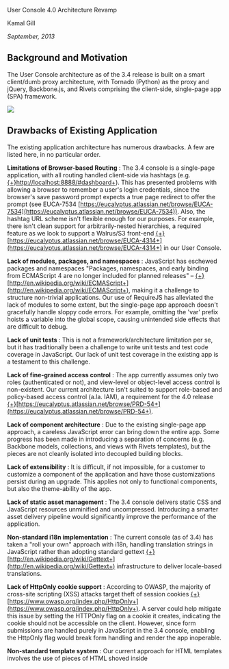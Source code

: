 User Console 4.0 Architecture Revamp


Kamal Gill

 _September, 2013_ 






## Background and Motivation
The User Console architecture as of the 3.4 release is built on a smart client/dumb proxy architecture, with Tornado (Python) as the proxy and jQuery, Backbone.js, and Rivets comprising the client-side, single-page app (SPA) framework.


![](images/architecture/worddav68113d7a58dfa174a019cc68fa03824c.png)








## Drawbacks of Existing Application
The existing application architecture has numerous drawbacks.  A few are listed here, in no particular order.


 **Limitations of Browser-based Routing** : The 3.4 console is a single-page application, with all routing handled client-side via hashtags (e.g. [{+}](http://localhost:8888/#dashboard)[http://localhost:8888/#dashboard+](http://localhost:8888/#dashboard+)).  This has presented problems with allowing a browser to remember a user's login credentials, since the browser's save password prompt expects a true page redirect to offer the prompt (see EUCA-7534 [https://eucalyptus.atlassian.net/browse/EUCA-7534](https://eucalyptus.atlassian.net/browse/EUCA-7534)).  Also, the hashtag URL scheme isn't flexible enough for our purposes.  For example, there isn't clean support for arbitrarily-nested hierarchies, a required feature as we look to support a Walrus/S3 front-end [{+}](https://eucalyptus.atlassian.net/browse/EUCA-4314)[https://eucalyptus.atlassian.net/browse/EUCA-4314+](https://eucalyptus.atlassian.net/browse/EUCA-4314+) in our User Console.


 **Lack of modules, packages, and namespaces** :  JavaScript has eschewed packages and namespaces "Packages, namespaces, and early binding from ECMAScript 4 are no longer included for planned releases" – [{+}](http://en.wikipedia.org/wiki/ECMAScript)[http://en.wikipedia.org/wiki/ECMAScript+](http://en.wikipedia.org/wiki/ECMAScript+), making it a challenge to structure non-trivial applications.  Our use of RequireJS has alleviated the lack of modules to some extent, but the single-page app approach doesn't gracefully handle sloppy code errors.  For example, omitting the 'var' prefix hoists a variable into the global scope, causing unintended side effects that are difficult to debug.


 **Lack of unit tests** :  This is not a framework/architecture limitation per se, but it has traditionally been a challenge to write unit tests and test code coverage in JavaScript.  Our lack of unit test coverage in the existing app is a testament to this challenge.


 **Lack of fine-grained access control** :  The app currently assumes only two roles (authenticated or not), and view-level or object-level access control is non-existent.  Our current architecture isn't suited to support role-based and policy-based access control (a.la. IAM), a requirement for the 4.0 release [{+}](https://eucalyptus.atlassian.net/browse/PRD-54)[https://eucalyptus.atlassian.net/browse/PRD-54+](https://eucalyptus.atlassian.net/browse/PRD-54+).


 **Lack of component architecture** :  Due to the existing single-page app approach, a careless JavaScript error can bring down the entire app.  Some progress has been made in introducing a separation of concerns (e.g. Backbone models, collections, and views with Rivets templates), but the pieces are not cleanly isolated into decoupled building blocks.


 **Lack of extensibility** :  It is difficult, if not impossible, for a customer to customize a component of the application and have those customizations persist during an upgrade.  This applies not only to functional components, but also the theme-ability of the app.


 **Lack of static asset management** :  The 3.4 console delivers static CSS and JavaScript resources unminified and uncompressed.  Introducing a smarter asset delivery pipeline would significantly improve the performance of the application.


 **Non-standard i18n implementation** :  The current console (as of 3.4) has taken a "roll your own" approach with i18n, handling translation strings in JavaScript rather than adopting standard gettext [{+}](http://en.wikipedia.org/wiki/Gettext)[http://en.wikipedia.org/wiki/Gettext+](http://en.wikipedia.org/wiki/Gettext+) infrastructure to deliver locale-based translations.


 **Lack of HttpOnly cookie support** : According to OWASP, the majority of cross-site scripting (XSS) attacks target theft of session cookies [{+}](https://www.owasp.org/index.php/HttpOnly)[https://www.owasp.org/index.php/HttpOnly+](https://www.owasp.org/index.php/HttpOnly+).  A server could help mitigate this issue by setting the HTTPOnly flag on a cookie it creates, indicating the cookie should not be accessible on the client.  However, since form submissions are handled purely in JavaScript in the 3.4 console, enabling the HttpOnly flag would break form handling and render the app inoperable.


 **Non-standard template system** :  Our current approach for HTML templates involves the use of pieces of HTML shoved inside <script> tags.  While this approach is substantially better than generating HTML via JavaScript DOM operations, it offers little to no support for tag validation and isn't secure by default (i.e. XSS prevention via whitelisting of tags isn't automatic).


 **Lack of server-side form validation** :  Due to our dumb proxy approach, form validation is done entirely client-side, with no fallback to the server-side.  This has security implications that are beyond the scope of this document.


 **Limitations of client-side, multi-faceted search** :  Searching AWS public images on the client currently requires fetching a large dataset (dozens of MB), converting it to JSON, and iterating over the properties of the JSON objects in the collection [{+}](https://eucalyptus.atlassian.net/browse/EUCA-7422)[https://eucalyptus.atlassian.net/browse/EUCA-7422+](https://eucalyptus.atlassian.net/browse/EUCA-7422+), a terribly inefficient process that usually results in a "Do you want to stop this unresponsive script" (or similar) warning in the browser.






# Proposed Changes for 4.0 Console
The 3.4 Console is on the right track by adopting a Python-based Web framework.  4.0 can take us much further by moving more of the application concerns server-side.  Our current Python Web framework, Tornado, doesn't offer a rich enough feature set to address many of the drawbacks detailed above.  



KAMAL: I'd like to see some more information in here about addressing the UX concerns with the current arch we discussed in the SB summit, please. Can you go through this list at [{+}](https://docs.google.com/a/eucalyptus.com/document/d/1CzwiKzNzp0OgzNx67gD2Itgj-wJGOkBKvzOC7SanLdI/edit?usp=sharing)[https://docs.google.com/a/eucalyptus.com/document/d/1CzwiKzNzp0OgzNx67gD2Itgj-wJGOkBKvzOC7SanLdI/edit?usp=sharing+](https://docs.google.com/a/eucalyptus.com/document/d/1CzwiKzNzp0OgzNx67gD2Itgj-wJGOkBKvzOC7SanLdI/edit?usp=sharing+) and be sure all the concerns are accounted for in the arch redo so we can scope and plan for them?





## Python Web Framework
Although there are many Python-based Web frameworks to choose from, three have emerged as the leading options based on their vibrant communities.  Django [{+}](https://www.djangoproject.com/)[https://www.djangoproject.com/+](https://www.djangoproject.com/+) is arguably the leading framework based on community size, with Pyramid [{+}](http://docs.pylonsproject.org/projects/pyramid/en/latest/)[http://docs.pylonsproject.org/projects/pyramid/en/latest/+](http://docs.pylonsproject.org/projects/pyramid/en/latest/+) and Flask [{+}](http://flask.pocoo.org/)[http://flask.pocoo.org/+](http://flask.pocoo.org/+) rounding out the other two top spots.  


 **Django** 


The OpenStack project has adopted Django as their framework of choice for their UI Dashboard (Horizon) [{+}](https://github.com/openstack/horizon)[https://github.com/openstack/horizon+](https://github.com/openstack/horizon+), begging the question whether it should be our selected framework as well.  Although Django has some clear advantages, it does have a few significant drawbacks.  


* Django heavily assumes a Web application is backed by a relational database [{+}](https://docs.djangoproject.com/en/dev/topics/db/queries/)[https://docs.djangoproject.com/en/dev/topics/db/queries/+](https://docs.djangoproject.com/en/dev/topics/db/queries/+), which introduces significant amount of clutter when an applications doesn't require a relational database.
* Django's regex-based URL routing scheme is cumbersome to work with and doesn't support arbitrarily-nested hierarchies.
* Django's template system isn't based on a W3C standard, and doesn't easily support multiple templating frameworks [{+}](https://docs.djangoproject.com/en/dev/ref/templates/)[https://docs.djangoproject.com/en/dev/ref/templates/+](https://docs.djangoproject.com/en/dev/ref/templates/+).
* Django's configuration infrastructure is spartan, making it difficult to swap out settings based on deployment targets (e.g. development vs. QA vs. prod)
* Django doesn't offer a clean infrastructure for pluggability and extension points.





 **Flask** 


Flask [{+}](http://flask.pocoo.org/)[http://flask.pocoo.org/+](http://flask.pocoo.org/+) is a lightweight framework that works great with non-SQL backends, offering a clean starting point for small to midsize apps, light enough to be a good fit for building Google App Engine apps [{+}](https://github.com/kamalgill/flask-appengine-template)[https://github.com/kamalgill/flask-appengine-template+](https://github.com/kamalgill/flask-appengine-template+). However Flask also has a few drawbacks:


* Flask's template system [{+}](http://jinja.pocoo.org/docs/)[http://jinja.pocoo.org/docs/+](http://jinja.pocoo.org/docs/+) is very similar to Django's template system and isn't based on a W3C standard.
* Although Flask offers extensibility via Blueprints [{+}](http://flask.pocoo.org/docs/blueprints/)[http://flask.pocoo.org/docs/blueprints/+](http://flask.pocoo.org/docs/blueprints/+), it isn't well-suited for medium to large applications yet.
* Flask is relatively young and, although there are many extensions [{+}](http://flask.pocoo.org/extensions/)[http://flask.pocoo.org/extensions/+](http://flask.pocoo.org/extensions/+), it doesn't offer a rich library of third-party packages.



 **Pyramid** 


Although Pyramid officially launched late 2010 [{+}](http://en.wikipedia.org/wiki/Pylons_project)[http://en.wikipedia.org/wiki/Pylons_project+](http://en.wikipedia.org/wiki/Pylons_project+), it's precursor (repoze.bfg) was in active development for many years prior, and the project was renamed Pyramid in December 2010.  Pyramid has emerged as the Python Web framework of choice for those looking to build scalable Web apps that are not necessarily backed by a relational database [{+}](http://www.sixfeetup.com/blog/pyramid-for-rapid-development-projects)[http://www.sixfeetup.com/blog/pyramid-for-rapid-development-projects+](http://www.sixfeetup.com/blog/pyramid-for-rapid-development-projects+).





## Why Pyramid for the User Console?
Instead of providing a dump of Pyramid's features here, let's discuss how the framework will address the drawbacks listed earlier in this document.




 **Routing** 


Moving routing to the server will allow a clean and flexible URL scheme to be used.  Pyramid's routing framework allows clean URLs that can be arbitrarily nested and map easily to manually-configured hierarchies via URL Dispatch [{+}](http://docs.pylonsproject.org/projects/pyramid/en/latest/narr/urldispatch.html)[http://docs.pylonsproject.org/projects/pyramid/en/latest/narr/urldispatch.html+](http://docs.pylonsproject.org/projects/pyramid/en/latest/narr/urldispatch.html+), and it even supports arbitrarily-nested hierarchies via a mechanism known as Traversal [{+}](http://docs.pylonsproject.org/projects/pyramid/en/latest/narr/traversal.html)[http://docs.pylonsproject.org/projects/pyramid/en/latest/narr/traversal.html+](http://docs.pylonsproject.org/projects/pyramid/en/latest/narr/traversal.html+), first pioneered by the Zope [{+}](http://en.wikipedia.org/wiki/Zope)[http://en.wikipedia.org/wiki/Zope+](http://en.wikipedia.org/wiki/Zope+) application server in 1995.  Pyramid also offers predicate-based view configuration [{+}](http://docs.pylonsproject.org/projects/pyramid/en/1.0-branch/narr/viewconfig.html)[http://docs.pylonsproject.org/projects/pyramid/en/1.0-branch/narr/viewconfig.html+](http://docs.pylonsproject.org/projects/pyramid/en/1.0-branch/narr/viewconfig.html+), a powerful way to map requests to handlers (views) based on conditions such as the request method, headers, clicked form buttons, XHR transports, etc.


 **Unit Testing** 


The developers of Pyramid are proud of the fact that the framework offers 100% test coverage.  Pyramid's authors firmly adhere to a test-driven development approach, and the framework works nicely with a wide variety of unit testing, functional testing, and integration testing tools [{+}](http://docs.pylonsproject.org/projects/pyramid/en/latest/narr/testing.html)[http://docs.pylonsproject.org/projects/pyramid/en/latest/narr/testing.html+](http://docs.pylonsproject.org/projects/pyramid/en/latest/narr/testing.html+).


 **Access Control** 


Pyramid offers extensive support for fine-grained, role-based access control that goes well beyond other frameworks.  Pyramid's authorization scheme can (optionally) attach an access control policy to a context, allowing access control based not only on roles, but also on the viewed context [{+}](http://docs.pylonsproject.org/projects/pyramid/en/latest/api/authorization.html)[http://docs.pylonsproject.org/projects/pyramid/en/latest/api/authorization.html+](http://docs.pylonsproject.org/projects/pyramid/en/latest/api/authorization.html+).  For example, while other frameworks may offer an "a user may view a blog post" rule, Pyramid supports an "a user may view  **this**  blog post" access control policy relatively easily.


 **Component Architecture and Extensibility** 


Pyramid has been designed with extensibility in mind, offering hooks to override configuration, views, routes (URLs), static assets and other layers [{+}](http://docs.pylonsproject.org/projects/pyramid/en/latest/narr/extending.html)[http://docs.pylonsproject.org/projects/pyramid/en/latest/narr/extending.html+](http://docs.pylonsproject.org/projects/pyramid/en/latest/narr/extending.html+) of the architecture.  It is relatively simple and is the encouraged approach to build a Pyramid application from multiple python packages as building blocks that are easily snapped together like Lego bricks.


 **Internationalization** 


Pyramid fully supports i18n (internationalization) and l10n (localization) [{+}](http://docs.pylonsproject.org/projects/pyramid/en/latest/narr/i18n.html#i18n-chapter)[http://docs.pylonsproject.org/projects/pyramid/en/latest/narr/i18n.html#i18n-chapter+](http://docs.pylonsproject.org/projects/pyramid/en/latest/narr/i18n.html#i18n-chapter+), leveraging the standard gettext approach for translation strings.


 **Standard Template System that is Secure by Default** 


Pyramid includes support for the Chameleon [{+}](http://chameleon.readthedocs.org/en/latest/)[http://chameleon.readthedocs.org/en/latest/+](http://chameleon.readthedocs.org/en/latest/+), an XHTML-based template system that sanitizes user-based input by default, mitigating XSS attack vectors.


 **Form Validation** 


Pyramid encourages the use of Deform [{+}](http://docs.pylonsproject.org/projects/deform/en/latest/index.html)[http://docs.pylonsproject.org/projects/deform/en/latest/index.html+](http://docs.pylonsproject.org/projects/deform/en/latest/index.html+) as the Python-based form library of choice, with Colander [{+}](http://docs.pylonsproject.org/projects/colander/en/latest/)[http://docs.pylonsproject.org/projects/colander/en/latest/+](http://docs.pylonsproject.org/projects/colander/en/latest/+) providing helper methods that work well when validating non-relational data sources such as JSON.







## Other Back-end Concerns


 **Search-oriented Enhancements** 


Searching the AWS list of public images is a terribly inefficient operation, requiring a download of the entire image set and filtering that collection locally.  As of the 3.4 console, we load that entire image and search that collection client-side, which risks locking up the browser with a "Are you sure you want to continue running scripts on this page?" warning.



One proposed solution would be to download the public image set (as a periodic task, perhaps updated no more than once an hour) and index that image set in a faceted search engine (e.g. ElasticSearch).  Pyramid would query ElasticSearch via pyelasticsearch [{+}](https://github.com/rhec/pyelasticsearch)[https://github.com/rhec/pyelasticsearch+](https://github.com/rhec/pyelasticsearch+), only returning the results relevant to the selected facets, thus delivering a much smaller payload to the browser.


 **Periodic Tasks and Worker Queues** 


The author advocates using Celery [{+}](http://celeryproject.org/)[http://celeryproject.org/+](http://celeryproject.org/+) with RabbitMQ to handle long-running (i.e. > 10 second) and periodic (cron-like) tasks.  Many of the console operations that involve state changes in the Eucalyptus cloud (e.g. creating a large instance) aren't immediate enough for the User Console UI to wait for the process to be complete before alerting the user of the successful operation (or failure).  Celery will be leveraged to manage the worker queues and the periodic tasks (e.g. downloading public image set lists from AWS).









## Front-End Concerns


 **Responsive Web Layout** 


We would like to support responsive Web design in the 4.0 release of the User Console.  Two front-end layout frameworks have emerged in recent years as the front-runners in the responsive web design community, Twitter Bootstrap [{+}](http://getbootstrap.com/)[http://getbootstrap.com/+](http://getbootstrap.com/+) and Zurb Foundation [{+}](http://foundation.zurb.com/)[http://foundation.zurb.com/+](http://foundation.zurb.com/+).  While Bootstrap has the lion's share of developer attention as the most-watched project on GitHub with over 58k followers, Zurb Foundation is in the author's experience the preferred choice for our project due to a few reasons.





* Bootstrap assumes a "greenfield" (i.e. starting from scratch) environment and doesn't always play well with third-party libraries and frameworks.
* Bootstrap offers far more styles out of the box, with rounded corners to boot.  However this requires far more customization if the visual style is modified to look, for lack of a better term, "non-bootstrappy".
* Foundation's CSS is better namespaced to avoid collisions.
* Foundation's grid system is known to be more flexible and sophisticated.
* Foundation has supported responsive and mobile-first design approaches throughout it's history, while Bootstrap wasn't responsive until release 2 (as an add-on), and the responsive features weren't part of the core until release 3 (only recently released).



 **Preferred JavaScript MVC Framework** 


Backbone is a lightweight framework that stays out of your way by offering no opinions on many user interface concerns.  However, it is missing some key features such as templating, and UI components, and it's use of heavyweight objects with getters and setters rather than plain old JavaScript objects makes it more difficult to understand, debug, and unit test.



AngularJS [{+}](http://angularjs.org/)[http://angularjs.org/+](http://angularjs.org/+) has emerged as solid alternative for applications looking to support a richer feature set than what Backbone offers.  Angular adheres to an "HTML should look like HTML and JavaScript should look like JavaScript" philosophy, since templates in Angular are plain old HTML (rather than snippets embedded in <script> tags) and JavaScript "models" and "collections" are plain old JavaScript objects, keeping code far more simple and more easily tested.  Angular is also future-proof, with its killer Directive [{+}](http://docs.angularjs.org/guide/directive)[http://docs.angularjs.org/guide/directive+](http://docs.angularjs.org/guide/directive+) feature modeled on the upcoming W3C Web Components [{+}](http://www.w3.org/TR/2013/WD-components-intro-20130606/)[http://www.w3.org/TR/2013/WD-components-intro-20130606/+](http://www.w3.org/TR/2013/WD-components-intro-20130606/+) spec.


 **Static Asset Management** 


Introducing a smarter Web framework would allow more intelligent handling of static CSS and JS assets, allowing the production version of the console to easily bundle combined and minified styles and scripts.  The current app's static resource handling doesn't distinguish between development and production environments.  Pyramid integrates nicely with leading Python-based asset management libraries such as webassets [{+}](https://github.com/sontek/pyramid_webassets)[https://github.com/sontek/pyramid_webassets+](https://github.com/sontek/pyramid_webassets+) to avoid overloading the browser with HTTP requests [{+}](http://developer.yahoo.com/blogs/ydn/high-performance-sites-rule-1-fewer-http-requests-7163.html)[http://developer.yahoo.com/blogs/ydn/high-performance-sites-rule-1-fewer-http-requests-7163.html+](http://developer.yahoo.com/blogs/ydn/high-performance-sites-rule-1-fewer-http-requests-7163.html+).





## Proposed 4.0 User Console Architecture
To summarize, the 4.0 Console replaces the Tornado proxy with Pyramid as the Python Web framework.  Boto [{+}](https://github.com/boto/boto)[https://github.com/boto/boto+](https://github.com/boto/boto+) continues to be leveraged as the library of choice to interface with AWS and Eucalyptus.  ElasticSearch will act as an intermediary "cache" layer to offer optimized facet-based searching of AWS public image sets, and Celery/RabbitMQ will handle periodic tasks and worker queues.  On the front-end, Zurb Foundation will be the responsive layout/grid framework, and AngularJS will be the JavaScript MVC library (replacing Backbone/Rivets).  It is important to emphasize that version 4.0 will not be a single-page application due to the scalability and maintainability challenges implied in the SPA approach.


![](images/architecture/worddav356a206335a32cdb87d82e2a82547acb.png)








## Risks/Concerns
There are a few concerns with what appears to be a "rip and replace" approach for the 4.0 console.  Let's address these in a Q-and-A format.


 **Does the new architecture mean we're starting from scratch?** 


Not entirely.  We will not need to redesign the interfaces for the existing sections, but we may take advantage of the fresh approach and look to offer a cleaner user experience, especially as we transition to a mobile-first [{+}](http://www.abookapart.com/products/mobile-first)[http://www.abookapart.com/products/mobile-first+](http://www.abookapart.com/products/mobile-first+) design philosophy.  The new architecture will allow us to easily transition to a cleaner, less-cluttered interface as well as a simpler code base.


 **We are increasing our number of dependencies for the Console. Won't this make it more difficult to install or to set up as a development environment?** 


Packages will alleviate the production deployment install concerns, and we hope to offer scripts and use standard Python deployment strategies such as "pip install" to keep things simple.







## Unanswered Questions/Concerns


 **Storing State Server-side** 


PRD-36 [{+}](https://eucalyptus.atlassian.net/browse/PRD-36)[https://eucalyptus.atlassian.net/browse/PRD-36+](https://eucalyptus.atlassian.net/browse/PRD-36+) specifies capturing an audit trail of operations performed by users and account administrators in the admin console component of the 4.0 release, which likely requires a persistent data store (relational or non-relational) that the console will interface with.  As of the 3.4 User Console, we have not need to store state on the server for operations that are outside the scope of Euca or AWS API calls.  Many of the requirements in the admin console that fall in the reporting category (e.g. audit trail) will likely require a persistent store server-side, a topic that isn't addressed in this document (but probably should be).



*****

[[tag:confluence]]
[[tag:rls-4.0]]
[[tag:user-ui]]
